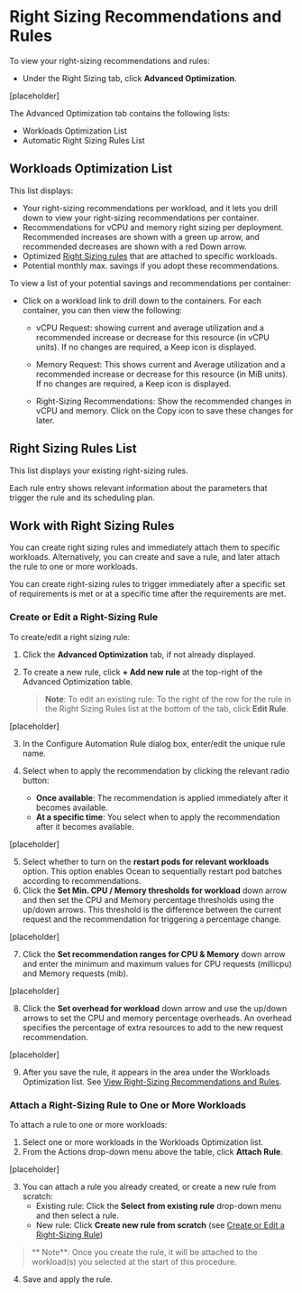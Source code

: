 <meta name=“robots” content=“noindex”>

#  Right Sizing Recommendations and Rules 

To view your right-sizing recommendations and rules:   

*  Under the Right Sizing tab, click **Advanced Optimization**. 

[placeholder]

The Advanced Optimization tab contains the following lists:  

*  Workloads Optimization List 
*  Automatic Right Sizing Rules List

##  Workloads Optimization List 

This list displays: 

* Your right-sizing recommendations per workload, and it lets you drill down to view your right-sizing recommendations per container. 
*  Recommendations for vCPU and memory right sizing per deployment. Recommended increases are shown with a green up arrow, and recommended decreases are shown with a red Down arrow.  
*  Optimized [Right Sizing rules]() that are attached to specific workloads.
*  Potential monthly max. savings if you adopt these recommendations.  

To view a list of your potential savings and recommendations per container: 

*  Click on a workload link to drill down to the containers. For each container, you can then view the following: 

    *  vCPU Request: showing current and average utilization and a recommended increase or decrease for this resource (in vCPU units). If no changes are required, a Keep icon is displayed. 

    *  Memory Request: This shows current and Average utilization and a recommended increase or decrease for this resource (in MiB units). If no changes are required, a Keep icon is displayed. 

    *  Right-Sizing Recommendations: Show the recommended changes in vCPU and memory. Click on the Copy icon to save these changes for later. 

##  Right Sizing Rules List 

This list displays your existing right-sizing rules.  

Each rule entry shows relevant information about the parameters that trigger the rule and its scheduling plan. 

##   Work with Right Sizing Rules 

You can create right sizing rules and immediately attach them to specific workloads. Alternatively, you can create and save a rule, and later attach the rule to one or more workloads. 

You can create right-sizing rules to trigger immediately after a specific set of requirements is met or at a specific time after the requirements are met. 

###   Create or Edit a Right-Sizing Rule 

To create/edit a right sizing rule: 

1.   Click the **Advanced Optimization** tab, if not already displayed.
2.   To create a new rule,	click **+ Add new rule** at the top-right of the Advanced Optimization table.
     
     >**Note**: To edit an existing rule: To the right of the row for the rule in the Right Sizing Rules list at the bottom of the tab, click **Edit Rule**. 

[placeholder]

3.   In the Configure Automation Rule dialog box, enter/edit the unique rule name.

4.   Select when to apply the recommendation by clicking the relevant radio button: 

      *   **Once available**: The recommendation is applied immediately after it becomes available. 
      *   **At a specific time**: You select when to apply the recommendation after it becomes available.

  [placeholder]

5.   Select whether to turn on the **restart pods for relevant workloads** option. This option enables Ocean to sequentially restart pod batches according to recommendations.
6.   Click the **Set Min. CPU / Memory thresholds for workload** down arrow and then set the CPU and Memory percentage thresholds using the up/down arrows. This threshold is the difference between the current request and the recommendation for triggering a percentage change. 

[placeholder]

7.   Click the **Set recommendation ranges for CPU & Memory** down arrow and enter the minimum and maximum values for CPU requests (millicpu) and Memory requests (mib). 

[placeholder]

8.   Click the **Set overhead for workload** down arrow and use the up/down arrows to set the CPU and memory percentage overheads. An overhead specifies the percentage of extra resources to add to the new request recommendation.

[placeholder]

9.   After you save the rule, it appears in the area under the Workloads Optimization list. See [View Right-Sizing Recommendations and Rules]().

###   Attach a Right-Sizing Rule to One or More Workloads 

To attach a rule to one or more workloads: 

1.   Select one or more workloads in the Workloads Optimization list. 
2.   From the Actions drop-down menu above the table, click **Attach Rule**.

[placeholder]

3.   You can attach a rule you already created, or create a new rule from scratch:
      *   Existing rule: Click the **Select from existing rule** drop-down menu and then select a rule. 
      *   New rule: Click **Create new rule from scratch** (see [Create or Edit a Right-Sizing Rule]())
  
>** Note**: Once you create the rule, it will be attached to the workload(s) you selected at the start of this procedure. 

4.   Save and apply the rule. 



